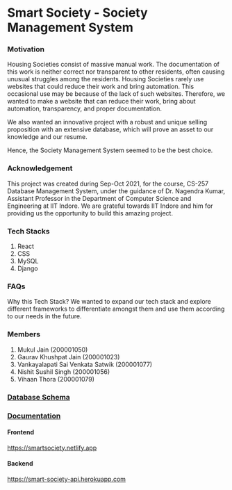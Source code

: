 # Smart Society - Society Management System

### Motivation
Housing Societies consist of massive manual work. The documentation of this work is neither correct nor transparent to other residents, often causing unusual struggles among the residents.
Housing Societies rarely use websites that could reduce their work and bring automation. This occasional use may be because of the lack of such websites. Therefore, we wanted to make a website that can reduce their work, bring about automation, transparency, and proper documentation.

We also wanted an innovative project with a robust and unique selling proposition with an extensive database, which will prove an asset to our knowledge and our resume.

Hence, the Society Management System seemed to be the best choice.

### Acknowledgement
This project was created during Sep-Oct 2021, for the course, CS-257 Database Management System, under the guidance of Dr. Nagendra Kumar, Assistant Professor in the Department of Computer Science and Engineering at IIT Indore. We are grateful towards IIT Indore and him for providing us the opportunity to build this amazing project.

### Tech Stacks
1. React
2. CSS
3. MySQL
4. Django

### FAQs
Why this Tech Stack?
We wanted to expand our tech stack and explore different frameworks to differentiate amongst them and use them according to our needs in the future.

### Members
1. Mukul Jain (200001050)
2. Gaurav Khushpat Jain (200001023)
3. Vankayalapati Sai Venkata Satwik (200001077)
4. Nishit Sushil Singh (200001056)
5. Vihaan Thora (200001079)

### [Database Schema](https://drawsql.app/society-management/diagrams/smart-society)

### [Documentation](https://drive.google.com/file/d/1GKu46nh8Qgu4SWw_d-HYCSxw-t6daj8k/view?usp=sharing)

#### Frontend
https://smartsociety.netlify.app

#### Backend
https://smart-society-api.herokuapp.com
